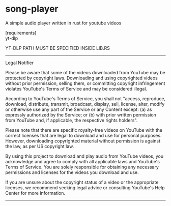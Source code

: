 # song-player
A simple audio player written in rust for youtube videos

[requirements]
<br>
yt-dlp


YT-DLP PATH MUST BE SPECIFIED INSIDE LIB.RS
<hr
<b>Legal Notifier

Please be aware that some of the videos downloaded from YouTube may be protected by copyright laws. Downloading and using copyrighted videos without prior permission, selling them, or committing copyright infringement violates YouTube's Terms of Service and may be considered illegal.

According to YouTube's Terms of Service, you shall not "access, reproduce, download, distribute, transmit, broadcast, display, sell, license, alter, modify or otherwise use any part of the Service or any Content except: (a) as expressly authorized by the Service; or (b) with prior written permission from YouTube and, if applicable, the respective rights holders".

Please note that there are specific royalty-free videos on YouTube with the correct licenses that are legal to download and use for personal purposes. However, downloading copyrighted material without permission is against the law, as per US copyright law.

By using this project to download and play audio from YouTube videos, you acknowledge and agree to comply with all applicable laws and YouTube's Terms of Service. You are solely responsible for obtaining any necessary permissions and licenses for the videos you download and use.

If you are unsure about the copyright status of a video or the appropriate licenses, we recommend seeking legal advice or consulting YouTube's Help Center for more information.</b>
<hr
